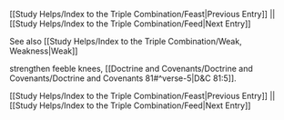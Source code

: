 [[Study Helps/Index to the Triple Combination/Feast|Previous Entry]]  ||  [[Study Helps/Index to the Triple Combination/Feed|Next Entry]]

 See also [[Study Helps/Index to the Triple Combination/Weak, Weakness|Weak]]

 strengthen feeble knees, [[Doctrine and Covenants/Doctrine and Covenants/Doctrine and Covenants 81#^verse-5|D&C 81:5]].

[[Study Helps/Index to the Triple Combination/Feast|Previous Entry]]  ||  [[Study Helps/Index to the Triple Combination/Feed|Next Entry]]